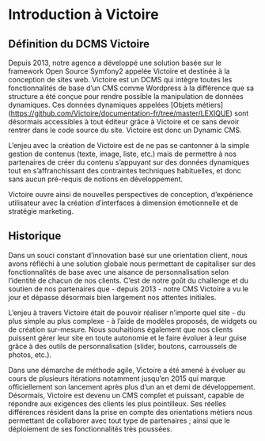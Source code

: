 # Introduction à Victoire

## Définition du DCMS Victoire

Depuis 2013, notre agence a développé une solution basée sur le framework Open Source Symfony2 appelée Victoire et destinée à la conception de sites web. Victoire est un DCMS qui intègre toutes les fonctionnalités de base d’un CMS comme Wordpress à la différence que sa structure a été conçue pour rendre possible la manipulation de données dynamiques. Ces données dynamiques appelées [Objets métiers] (https://github.com/Victoire/documentation-fr/tree/master/LEXIQUE) sont désormais accessibles à tout éditeur grâce à Victoire et ce sans devoir rentrer dans le code source du site. Victoire est donc un Dynamic CMS.

L’enjeu avec la création de Victoire est de ne pas se cantonner à la simple gestion de contenus (texte, image, liste, etc.) mais de permettre à nos partenaires de créer du contenu s’appuyant sur des données dynamiques tout en s’affranchissant des contraintes techniques habituelles, et donc sans aucun pré-requis de notions en développement.

Victoire ouvre ainsi de nouvelles perspectives de conception, d’expérience utilisateur avec la création d’interfaces à dimension émotionnelle et de stratégie marketing.

## Historique

Dans un souci constant d’innovation basé sur une orientation client, nous avons réfléchi à une solution globale nous permettant de capitaliser sur des fonctionnalités de base avec une aisance de personnalisation selon l’identité de chacun de nos clients. C’est de notre goût du challenge et du soutien de nos partenaires que  - depuis 2013 - notre CMS Victoire a vu le jour et dépasse désormais bien largement nos attentes initiales.

L’enjeu à travers Victoire était de pouvoir réaliser n’importe quel site - du plus simple au plus complexe - à l’aide de modèles proposés, de widgets ou de création sur-mesure. Nous souhaitions également que nos clients puissent gérer leur site en toute autonomie et le faire évoluer à leur guise grâce à des outils de personnalisation (slider, boutons, carroussels de photos, etc.).

Dans une démarche de méthode agile, Victoire a été amené à évoluer au cours de plusieurs itérations notamment jusqu’en 2015 qui marque officiellement son lancement après plus d’un an et demi de développement.
Désormais, Victoire est devenu un CMS complet et puissant, capable de répondre aux exigences des clients les plus pointilleux. Ses réelles différences résident dans la prise en compte des orientations métiers nous permettant de collaborer avec tout type de partenaires ; ainsi que le déploiement de ses fonctionnalités très poussées.